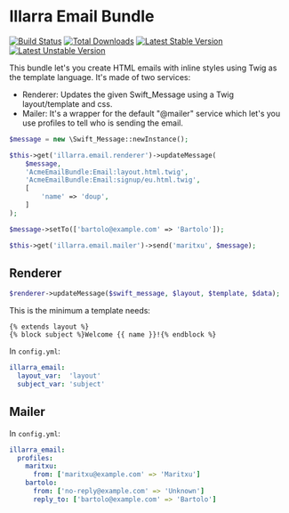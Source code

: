 Illarra Email Bundle
====================

[![Build Status](https://secure.travis-ci.org/illarra/IllarraEmailBundle.png)](http://travis-ci.org/illarra/IllarraEmailBundle) [![Total Downloads](https://poser.pugx.org/illarra/email-bundle/d/total.png)](https://packagist.org/packages/illarra/email-bundle) [![Latest Stable Version](https://poser.pugx.org/illarra/email-bundle/version.png)](https://packagist.org/packages/illarra/email-bundle) [![Latest Unstable Version](https://poser.pugx.org/illarra/email-bundle/v/unstable.png)](https://packagist.org/packages/illarra/email-bundle)

This bundle let's you create HTML emails with inline styles using Twig as the template language. It's made of two services:

  - Renderer: Updates the given Swift_Message using a Twig layout/template and css.
  - Mailer: It's a wrapper for the default "@mailer" service which let's you use profiles to tell who is sending the email.

```php
$message = new \Swift_Message::newInstance();

$this->get('illarra.email.renderer')->updateMessage(
    $message,
    'AcmeEmailBundle:Email:layout.html.twig',
    'AcmeEmailBundle:Email:signup/eu.html.twig',
    [
        'name' => 'doup',
    ]
);

$message->setTo(['bartolo@example.com' => 'Bartolo']);

$this->get('illarra.email.mailer')->send('maritxu', $message);
```

Renderer
--------

```php
$renderer->updateMessage($swift_message, $layout, $template, $data);
```

This is the minimum a template needs:

```twig
{% extends layout %}
{% block subject %}Welcome {{ name }}!{% endblock %}
```

In `config.yml`:

```yml
illarra_email:
  layout_var:  'layout'
  subject_var: 'subject'
```

Mailer
------

In `config.yml`:

```yml
illarra_email:
  profiles:
    maritxu:
      from: ['maritxu@example.com' => 'Maritxu']
    bartolo:
      from: ['no-reply@example.com' => 'Unknown']
      reply_to: ['bartolo@example.com' => 'Bartolo']
```